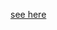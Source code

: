 [see here](https://github.com/neuefische/bo-web-23-4/blob/main/sessions/css-flexbox-new/assets/css-grid.md)

